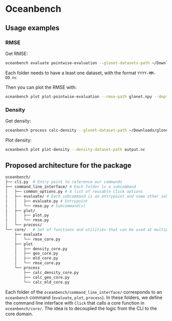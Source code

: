 # Oceanbench

## Usage examples

### RMSE
Get RMSE:
```sh
oceanbench evaluate pointwise-evaluation --glonet-datasets-path ~/Downloads/glonet-data/glonet --glorys-datasets-path ~/Downloads/glonet-data/glorys14
```
Each folder needs to have a least one dataset, with the format `YYYY-MM-DD.nc`

Then you can plot the RMSE with:
```sh
oceanbench plot plot-pointwise-evaluation --rmse-path glonet.npy --depth 2
```

### Density
Get density:
```sh
oceanbench process calc-density --glonet-dataset-path ~/Downloads/glonet-data/glonet/2024-01-03.nc --minimum-longitude -100 --maximum-longitude -40 --minimum-latitude 15 --maximum-latitude 50 --lead 0
```

Plot density:
```sh
oceanbench plot plot-density --density-dataset-path output.nc
```

## Proposed architecture for the package

```sh
oceanbench/
├── cli.py  # Entry point to reference our commands
├── command_line_interface/ # Each folder is a subcommand
│   ├── common_options.py # A list of reusable Click options
│   ├── evaluate/ # Each subcommand is an entrypoint and some other subcommands
│   │   ├── evaluate.py # Entrypoint
│   │   └── rmse.py # Subcommand(s)
│   ├── plot/
│   │   ├── plot.py
│   │   └── rmse.py
│   └── process/
└── core/   # Set of functions and utilities that can be used at multiple places
    ├── evaluate
    │   └── rmse_core.py
    ├── plot
    │   ├── density_core.py
    │   ├── geo_core.py
    │   ├── mld_core.py
    │   └── rmse_core.py
    └── process
        ├── calc_density_core.py
        ├── calc_geo_core.py
        └── calc_mld_core.py
```

Each folder of the `oceanbench/command_line_interface/` corresponds to an `oceanbench` command (`evaluate`, `plot`, `process`). In these folders, we define the command line interface with `Click` that calls a core function in `oceanbench/core/`. The idea is to decoupled the logic from the CLI to the core domain.
